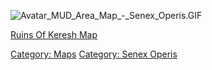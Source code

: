 ![](Avatar_MUD_Area_Map_-_Senex_Operis.GIF "Avatar_MUD_Area_Map_-_Senex_Operis.GIF")

[Ruins Of Keresh Map](Ruins_Of_Keresh_Map "wikilink")  

[Category: Maps](Category:_Maps "wikilink") [Category: Senex
Operis](Category:_Senex_Operis "wikilink")
